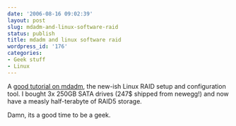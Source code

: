 ```yaml
---
date: '2006-08-16 09:02:39'
layout: post
slug: mdadm-and-linux-software-raid
status: publish
title: mdadm and linux software raid
wordpress_id: '176'
categories:
- Geek stuff
- Linux
---
```



A [good tutorial on mdadm](http://www.networknewz.com/2003/0113.html), the new-ish Linux RAID setup and configuration tool. I bought 3x 250GB SATA drives (247$ shipped from newegg!) and now have a measly half-terabyte of RAID5 storage.

Damn, its a good time to be a geek.
